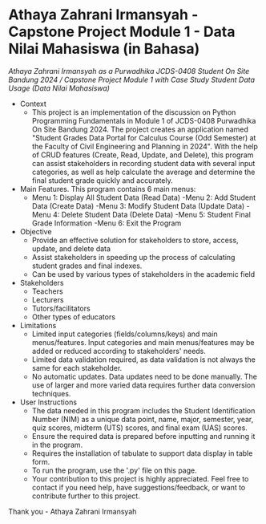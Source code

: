 # Athaya Zahrani Irmansyah - Capstone Project Module 1 - Data Nilai Mahasiswa (in Bahasa)

_Athaya Zahrani Irmansyah as a Purwadhika JCDS-0408 Student On Site Bandung 2024 / 
Capstone Project Module 1 with Case Study Student Data Usage (Data Nilai Mahasiswa)_

- Context
  - This project is an implementation of the discussion on Python Programming Fundamentals in Module 1 of JCDS-0408 Purwadhika On Site Bandung 2024. The project creates an application named "Student Grades Data Portal for Calculus Course (Odd Semester) at the Faculty of Civil Engineering and Planning in 2024". With the help of CRUD features (Create, Read, Update, and Delete), this program can assist stakeholders in recording student data with several input categories, as well as help calculate the average and determine the final student grade quickly and accurately.
- Main Features. This program contains 6 main menus:
  - Menu 1: Display All Student Data (Read Data)
  -Menu 2: Add Student Data (Create Data)
  -Menu 3: Modify Student Data (Update Data)
  -Menu 4: Delete Student Data (Delete Data)
  -Menu 5: Student Final Grade Information
  -Menu 6: Exit the Program
- Objective
  - Provide an effective solution for stakeholders to store, access, update, and delete data
  - Assist stakeholders in speeding up the process of calculating student grades and final indexes.
  - Can be used by various types of stakeholders in the academic field
- Stakeholders
  - Teachers
  - Lecturers
  - Tutors/facilitators
  - Other types of educators
- Limitations
  - Limited input categories (fields/columns/keys) and main menus/features. Input categories and main menus/features may be added or reduced according to stakeholders' needs.
  - Limited data validation required, as data validation is not always the same for each stakeholder.
  - No automatic updates. Data updates need to be done manually. The use of larger and more varied data requires further data conversion techniques.
- User Instructions
  - The data needed in this program includes the Student Identification Number (NIM) as a unique data point, name, major, semester, year, quiz scores, midterm (UTS) scores, and final exam (UAS) scores.
  - Ensure the required data is prepared before inputting and running it in the program.
  - Requires the installation of tabulate to support data display in table form.
  - To run the program, use the '.py' file on this page.
  - Your contribution to this project is highly appreciated. Feel free to contact if you need help, have suggestions/feedback, or want to contribute further to this project.
  
Thank you - Athaya Zahrani Irmansyah
